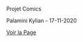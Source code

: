 Projet Comics

Palamini Kylian - 17-11-2020

[Voir la Page](https://kylianpala172.github.io/tp_mitilello/)


